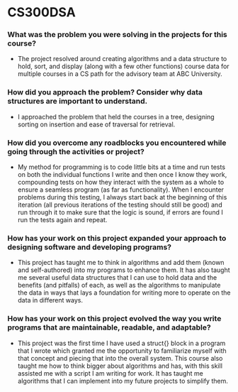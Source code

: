 # CS300DSA

### What was the problem you were solving in the projects for this course?
 - The project resolved around creating algorithms and a data structure to hold, sort, and display (along with a few other functions) course data for multiple courses in a CS path for the advisory team at ABC University.

### How did you approach the problem? Consider why data structures are important to understand.
 - I approached the problem that held the courses in a tree, designing sorting on insertion and ease of traversal for retrieval.

### How did you overcome any roadblocks you encountered while going through the activities or project?
 - My method for programming is to code little bits at a time and run tests on both the individual functions I write and then once I know they work, compounding tests on how they interact with the system as a whole to ensure a seamless program (as far as functionality). When I encounter problems during this testing, I always start back at the beginning of this iteration (all previous iterations of the testing should still be good) and run through it to make sure that the logic is sound, if errors are found I run the tests again and repeat.

### How has your work on this project expanded your approach to designing software and developing programs?
 - This project has taught me to think in algorithms and add them (known and self-authored) into my programs to enhance them. It has also taught me several useful data structures that I can use to hold data and the benefits (and pitfalls) of each, as well as the algorithms to manipulate the data in ways that lays a foundation for writing more to operate on the data in different ways.

### How has your work on this project evolved the way you write programs that are maintainable, readable, and adaptable?
 - This project was the first time I have used a struct{} block in a program that I wrote which granted me the opportunity to familiarize myself with that concept and piecing that into the overall system. This course also taught me how to think bigger about algorithms and has, with this skill assisted me with a script I am writing for work. It has taught me algorithms that I can implement into my future projects to simplify them.
